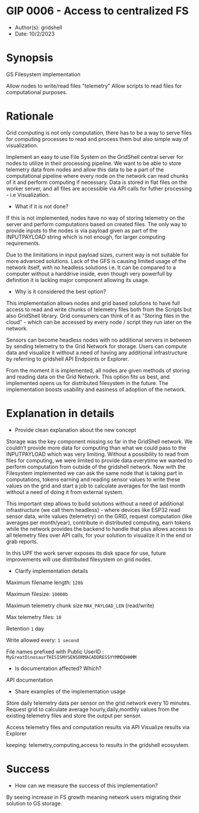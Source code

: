 # GIP 0006 - Access to centralized FS

- Author(s): gridshell
- Date: 10/2/2023

# Synopsis
GS Filesystem implementation

Allow nodes to write/read files "telemetry"
Allow scripts to read files for computational purposes.


# Rationale
Grid computing is not only computation, 
there has to be a way to serve files for computing processes 
to read and process them but also simple way of visualization.

Implement an easy to use File System on the GridShell central server 
for nodes to utilize in their processing pipeline.
We want to be able to store telemetry data from nodes and allow 
this data to be a part of the computational pipeline where 
every node on the network can read chunks of it and perform computing 
if necessary. Data is stored in flat files on the worker server, 
and all files are accessible via API calls for futher processing - i.e Visualization.
  
- What if it is not done?

If this is not implemented, nodes have no way of storing telemetry on the server and perform computations based on created files.
The only way to provide inputs to the nodes is via payload given as part of the INPUTPAYLOAD string which is not enough, for larger computing requirements.

Due to the limitations in input payload sizes, current way is not suitable for more advanced solutions.
Lack of the GFS is causing limited usage of the network itself, with no headless solutions i.e.
It can be compared to a computer without a harddrive inside, even though very powerfull by definition 
it is lacking major component allowing its usage.

- Why is it considered the best option?

This implementation allows nodes and grid based solutions to have full access to read and write chunks of telemetry files both from the Scripts but also GridShell library.
Grid consumers can think of it as "Storing files in the cloud" - which can be accessed by every node / script they run later on the network.

Sensors can become headless nodes with no additional servers in between by sending telemetry to the Grid Network for storage. 
Users can compute data and visualize it without a need of having any additional infrastructure by referring to gridshell API Endpoints or Explorer.

From the moment it is implemented, all nodes are given methods of storing and reading data on the Grid Network.
This option fits us best, and implemented opens us for distributed filesystem in the future.
The implementation boosts usability and easiness of adoption of the network.

# Explanation in details
- Provide clean explanation about the new concept

Storage was the key component missing so far in the GridShell network.
We couldn't provide more data for computing than what we could pass to the INPUTPAYLOAD which was very limiting.
Without a possibility to read from files for computing, we were limited to provide data everytime we wanted to perform computation from outside of the gridshell network. 
Now with the Filesystem implemented we can ask the same node that is taking part in computations, tokens earning and reading sensor 
values to write these values on the grid and start a job to calculate averages for the last month without a need of doing it from external system.

This important step allows to build solutions without a need of additional infrastructure (we call them headless) - 
where devices like ESP32 read sensor data, write values (telemetry) on the GRID, request computation (like averages per month/year), contribute in distributed computing, 
earn tokens while the network provides the backend to handle that plus allows access to all telemetry files over API calls, for your solution to visualize it in the end or grab reports.

In this UPF the work server exposes its disk space for use,
future improvements will use distributed filesystem on grid nodes.

- Clarify implementation details

Maximum filename length: `128b`

Maximum filesize: `10000b`

Maximum telemetry chunk size `MAX_PAYLOAD_LEN` (read/write)

Max telemetry files: `10`

Retention `1` day

Write allowed every: `1 second`

  
File names prefixed with Public UserID : `MyGreatDinosaurTHISISMYSENSORMACADDRESSYYMMDDHHMM`
 
- Is documentation affected? Which? 

API documentation

- Share examples of the implementation usage

Store daily telemetry data per sensor on the grid network every 10 minutes.
Request grid to calculate average hourly,daily,monthly values from the existing telemetry files and
store the output per sensor.

Access telemetry files and computation results via API
Visualize results via Explorer

keeping: telemetry,computing,access to results in the gridshell ecosystem.



# Success
- How can we measure the success of this implementation?

By seeing increase in FS growth meaning network users migrating their solution to GS storage.

